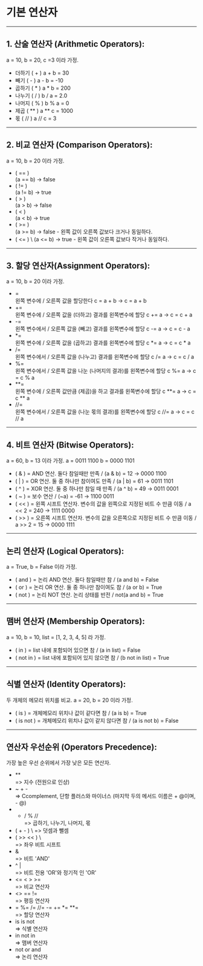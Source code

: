 # 기본 연산자 
--------------------------------------------------------

## 1. 산술 연산자 (Arithmetic Operators):
 a = 10, b = 20, c =3 이라 가정.

* 더하기  ( + )   a + b = 30 
* 빼기   ( - )   a - b = -10  
* 곱하기 ( * )   a * b = 200  
* 나누기 ( / )   b / a = 2.0  
* 나머지 ( % )   b % a = 0  
* 제곱  ( ** )   a ** c = 1000  
* 몫    ( // )   a // c = 3
--------------------------------------------------------

## 2. 비교 연산자 (Comparison Operators):
 a = 10, b = 20 이라 가정.
 
 * ( == )  \
   (a == b) → false
 * ( != )  \
   (a != b) →  true
 * ( > )   \
   (a > b) →  false
 * ( < )   \
   (a < b) →  true
 * ( >= )  \
   (a >= b) →  false  - 왼쪽 값이 오른쪽 값보다 크거나 동일하다.
 * ( <= )  \ 
   (a <= b) →  true   - 왼쪽 값이 오른쪽 값보다 작거나 동일하다.

--------------------------------------------------------

## 3. 할당 연산자(Assignment Operators):
 a = 10, b = 20 이라 가정.
 
 * =	 \
  왼쪽 변수에 / 오른쪽 값을 할당한다 c = a + b → c = a + b
 * +=	 \
  왼쪽 변수에 / 오른쪽 값을 (더하고) 결과를 왼쪽변수에 할당	c += a → c = c + a
 * -=	 \
  왼쪽 변수에서 / 오른쪽 값을 (빼고) 결과를 왼쪽변수에 할당	c -= a → c = c - a
 * *=	\
  왼쪽 변수에 / 오른쪽 값을 (곱하고) 결과를 왼쪽변수에 할당	c *= a → c = c * a
 * /=	\
  왼쪽 변수에서 / 오른쪽 값을 (나누고) 결과를 왼쪽변수에 할당	c /= a → c = c / a
 * %=	\
  왼쪽 변수에서 / 오른쪽 값을 나눈 (나머지의 결과)를 왼쪽변수에 할당	c %= a → c = c % a
 * **=	\
  왼쪽 변수에 / 오른쪽 값만큼 (제곱)을 하고 결과를 왼쪽변수에 할당	c **= a → c = c ** a
 * //=	\
  왼쪽 변수에서 / 오른쪽 값을 (나눈 몫의 결과)를 왼쪽변수에 할당	c //= a → c = c // a

--------------------------------------------------------

## 4. 비트 연산자 (Bitwise Operators):
a = 60, b = 13 이라 가정.
a = 0011 1100
b = 0000 1101

* ( & )	= AND 연산. 둘다 참일때만 만족	 / (a & b) = 12 → 0000 1100
* ( | )	= OR 연산. 둘 중 하나만 참이여도 만족 /	(a | b) = 61 → 0011 1101
* ( ^ ) = XOR 연산. 둘 중 하나만 참일 때 만족 / (a ^ b) = 49 → 0011 0001
* ( ~ ) = 보수 연산 /	(~a) = -61 → 1100 0011
* ( << ) = 왼쪽 시프트 연산자. 변수의 값을 왼쪽으로 지정된 비트 수 만큼 이동 / a << 2 = 240 → 1111 0000
* ( >> ) = 오른쪽 시프트 연산자. 변수의 값을 오른쪽으로 지정된 비트 수 만큼 이동 / a >> 2 = 15 → 0000 1111

--------------------------------------------------------

## 논리 연산자 (Logical Operators):
a = True, b = False 이라 가정.

* ( and ) 
 =	논리 AND 연산. 둘다 참일때만 참	/ (a and b) = False
* ( or ) 
  = 논리 OR 연산. 둘 중 하나만 참이여도 참  / (a or b) = True
* ( not ) 
 = 논리 NOT 연산. 논리 상태를 반전  /  not(a and b) = True

--------------------------------------------------------

## 맴버 연산자 (Membership Operators):
a = 10, b = 10, list = [1, 2, 3, 4, 5] 라 가정.

*  ( in ) 
  = list 내에 포함되어 있으면 참  / (a in list) = False
*  ( not in ) 
  = 	list 내에 포함되어 있지 않으면 참  / (b not in list) = True

--------------------------------------------------------

## 식별 연산자 (Identity Operators):
두 개체의 메모리 위치를 비교.
a = 20, b = 20 이라 가정.

*  ( is ) 
   = 개체메모리 위치나 값이 같다면 참  / (a is b) = True
*  ( is not )
   = 개체메모리 위치나 값이 같지 않다면 참  / (a is not b) = False

--------------------------------------------------------

## 연산자 우선순위 (Operators Precedence):
가장 높은 우선 순위에서 가장 낮은 모든 연산자.

*  **   \
 =>	지수 (전원으로 인상)
*  ~  +  -  \
 => Ccomplement, 단항 플러스와 마이너스 (마지막 두의 메서드 이름은 + @이며, - @)
*  *  /  %  //  \
 => 	곱하기, 나누기, 나머지, 몫
*  ( +  - ) \ 
 => 덧셈과 뺄셈
* ( >>  <<  ) \  
  => 좌우 비트 시프트
*  &	  \
  => 비트 'AND' 
* ^ |   \
  => 비트 전용 'OR'와 정기적 인 'OR'
*  <=   <  >  >=  \
  => 비교 연산자
*  <>  ==  !=   \
  => 평등 연산자
*  =  %=  /=  //=  -=  +=  *=  **=   \
 => 할당 연산자
*  is  is not  \
 =>	식별 연산자
*  in  not in  \
 => 	맴버 연산자
*  not or and  \
 =>	논리 연산자
